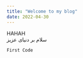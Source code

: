 ```yaml
---
title: "Welcome to my blog"
date: 2022-04-30
---
```



HAHAH<br>
سلام بر دنیای عزیز




`````
First Code
`````
